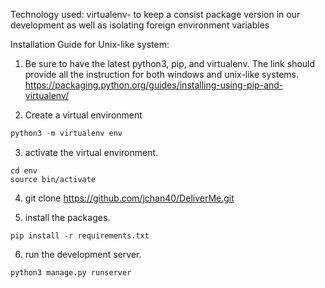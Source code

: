 Technology used:
virtualenv- to keep a consist package version in our development as well as isolating foreign environment variables

Installation Guide for Unix-like system:

1. Be sure to have the latest python3, pip, and virtualenv. The link should provide all the instruction for both windows and unix-like systems. https://packaging.python.org/guides/installing-using-pip-and-virtualenv/

2. Create a virtual environment
```python
python3 -m virtualenv env
```

3. activate the virtual environment.
```
cd env
source bin/activate
```

4. git clone https://github.com/jchan40/DeliverMe.git

5. install the packages.
```
pip install -r requirements.txt
```

6. run the development server.
```
python3 manage.py runserver
```
